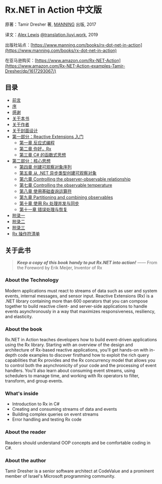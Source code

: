# Rx.NET in Action 中文版

原著：Tamir Dresher 著, [MANNING](https://www.manning.com/) 出版, 2017

译文：[Alex Lewis](https://alexinea.com) [@translation.liuyi.work](https://translation.liuyi.work/rx-net-in-action-manning2017), 2019

出版社站点：[https://www.manning.com/books/rx-dot-net-in-action](https://www.manning.com/books/rx-dot-net-in-action)

在亚马逊购买：[https://www.amazon.com/Rx-NET-Action](https://www.amazon.com/Rx-NET-Action-examples-Tamir-Dresher/dp/1617293067/)

## 目录

- [前言](docs/foreword/)
- [序](docs/preface/)
- [感谢](docs/acknowledgments/)
- [关于本书](docs/about-this-book/)
- [关于作者](docs/about-the-author/)
- [关于封面设计](docs/about-the-cover-illuatration/)
- [第一部分：Reactive Extensions 入门](docs/part1/)
  - [第一章 反应式编程](docs/part1/1/)
  - [第二章 你好，Rx](docs/part1/2/)
  - [第三章 C# 的函数式思想](docs/part1/3/)
- [第二部分：核心思想](docs/part2/)
  - [第四章 创建可观察对象序列](docs/part2/4/)
  - [第五章 从 .NET 异步类型创建可观察对象](docs/part2/5/)
  - [第六章 Controlling the observer-observable relationship](docs/part2/6/)
  - [第七章 Controlling the observable temperature](docs/part2/7/)
  - [第八章 使用基础查询运算符](docs/part2/8/)
  - [第九章 Partitioning and combining observables](docs/part2/8/)
  - [第十章 使用 Rx 处理并发与同步](docs/part2/10/)
  - [第十一章 错误处理与恢复](docs/part2/11/)
- [附录一](docs/appendix-a/)
- [附录二](docs/appendix-b/)
- [附录三](docs/appendix-c/)
- [Rx 操作符清单](docs/catalog-of-rx-operators/)

## 关于此书

> **_Keep a copy of this book handy to put Rx.NET into action!_**
> —— From the Foreword by Erik Meijer, Inventor of Rx

### About the Technology

Modern applications must react to streams of data such as user and system events, internal messages, and sensor input. Reactive Extensions (Rx) is a .NET library containing more than 600 operators that you can compose together to build reactive client- and server-side applications to handle events asynchronously in a way that maximizes responsiveness, resiliency, and elasticity.

### About the book

Rx.NET in Action teaches developers how to build event-driven applications using the Rx library. Starting with an overview of the design and architecture of Rx-based reactive applications, you'll get hands-on with in-depth code examples to discover firsthand how to exploit the rich query capabilities that Rx provides and the Rx concurrency model that allows you to control both the asynchronicity of your code and the processing of event handlers. You'll also learn about consuming event streams, using schedulers to manage time, and working with Rx operators to filter, transform, and group events.

### What's inside

- Introduction to Rx in C#
- Creating and consuming streams of data and events
- Building complex queries on event streams
- Error handling and testing Rx code

### About the reader

Readers should understand OOP concepts and be comfortable coding in C#.

### About the author

Tamir Dresher is a senior software architect at CodeValue and a prominent member of Israel's Microsoft programming community.
